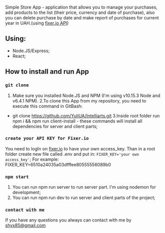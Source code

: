 Simple Store App - application that allows you to manage your purchases, add products to the list (their price, currency and date of purchase), also you can delete purchase by date and make report of purchases for current year in UAH.(using [fixer.io API](https://fixer.io/))

## Using:
 * Node.JS/Express;
 * React;

## How to install and run App

### `git clone`
1. Make sure you installed Node.JS and NPM (I'm using v10.15.3 Node and v6.4.1 NPM).
2.To clone this App from my repository, you need to execute this command in GitBash:
 - git clone https://github.com/YuliUA/Intelliarts.git
3.Inside root folder run npm i && npm run client-install - these commands will install all dependencies for server and client parts;

### `create your API KEY for Fixer.io`
You need to logIn on [fixer.io](https://fixer.io/) to have your own access_key.
Than in a root folder create new file called .env and put in:
 `FIXER_KEY='your own access_key'`;
 For example: FIXER_KEY=6510a24035a03dfffee80555556089b0

### `npm start`
1. You can run npm run server to run server part. I'm using nodemon for development;
2. You can run npm run dev to run server and client parts of the project;

### `contact with me`
If you have any questions you always can contact with me by shyx85@gmail.com